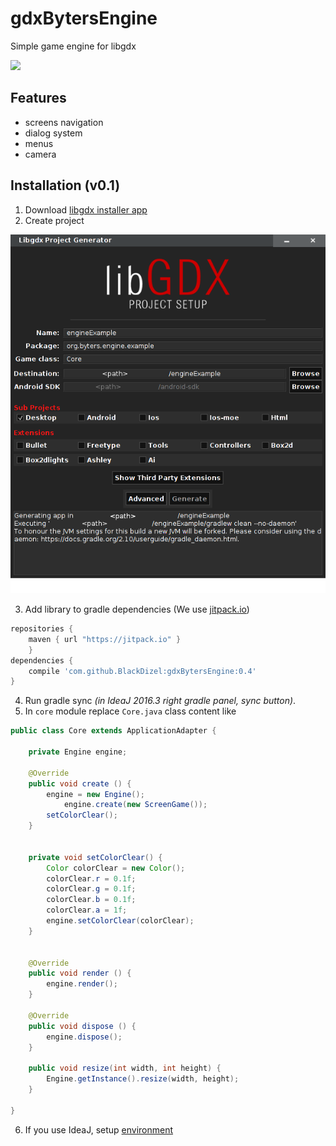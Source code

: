 # gdxBytersEngine
Simple game engine for libgdx 

[![](https://jitpack.io/v/BlackDizel/gdxBytersEngine.svg)](https://jitpack.io/#BlackDizel/gdxBytersEngine)
## Features
- screens navigation
- dialog system
- menus
- camera
## Installation (v0.1)
1. Download [libgdx installer app](https://libgdx.badlogicgames.com/download.html)
2. Create project

![setup app gui exmaple](/img/libgdx-setup.png)

3. Add library to gradle dependencies (We use [jitpack.io](https://jitpack.io/))
```gradle
repositories { 
	maven { url "https://jitpack.io" }
	}
dependencies {
	compile 'com.github.BlackDizel:gdxBytersEngine:0.4'
}
```  
4. Run gradle sync _(in IdeaJ 2016.3 right gradle panel, sync button)_.
5. In `core` module replace `Core.java` class content like
```java
public class Core extends ApplicationAdapter {
	
	private Engine engine;

	@Override
	public void create () {
		engine = new Engine();
        	engine.create(new ScreenGame());
		setColorClear();
	}


	private void setColorClear() {
		Color colorClear = new Color();
		colorClear.r = 0.1f;
		colorClear.g = 0.1f;
		colorClear.b = 0.1f;
		colorClear.a = 1f;
		engine.setColorClear(colorClear);
	}


	@Override
	public void render () {
		engine.render();
	}
	
	@Override
	public void dispose () {
		engine.dispose();
	}

	public void resize(int width, int height) {
		Engine.getInstance().resize(width, height);
	}

}
```
6. If you use IdeaJ, setup [environment](https://github.com/libgdx/libgdx/wiki/Gradle-and-Intellij-IDEA)
